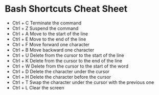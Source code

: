 # Bash Shortcuts Cheat Sheet

-   Ctrl + C Terminate the command
-   Ctrl + Z Suspend the command
-   Ctrl + A Move to the start of the line
-   Ctrl + E Move to the end of the line
-   Ctrl + F Move forward one character
-   Ctrl + B Move backward one character
-   Ctrl + U Delete from the cursor to the start of the line
-   Ctrl + K Delete from the cursor to the end of the line
-   Ctrl + W Delete from the cursor to the start of the word
-   Ctrl + D Delete the character under the cursor
-   Ctrl + H Delete the character before the cursor
-   Ctrl + T Swap the character under the cursor with the previous one
-   Ctrl + L Clear the screen
